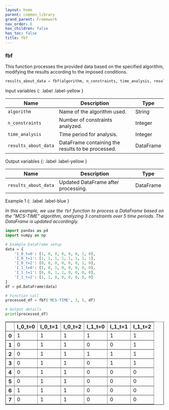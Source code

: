 ```yaml
---
layout: home
parent: common_library
grand_parent: Framework
nav_order: 6
has_children: false
has_toc: false
title: fbf
---
```


<!--Don't delete ths script-->
<script src = "https://polyfill.io/v3/polyfill.min.js?features=es6"></script>
<script id = "MathJax-script" async src="https://cdn.jsdelivr.net/npm/mathjax@3/es5/tex-mml-chtml.js"></script>
<!--Don't delete ths script-->

<h3>fbf</h3>
<p align = "justify">
    This function processes the provided data based on the specified algorithm, modifying the results according to the imposed conditions.
</p>

```python
results_about_data = fbf(algorithm, n_constraints, time_analysis, results_about_data)
```

Input variables
{: .label .label-yellow }

<table style = "width:100%">
    <thead>
      <tr>
        <th>Name</th>
        <th>Description</th>
        <th>Type</th>
      </tr>
    </thead>
    <tr>
        <td><code>algorithm</code></td>
        <td>Name of the algorithm used.</td>
        <td>String</td>
    </tr>
    <tr>
        <td><code>n_constraints</code></td>
        <td>Number of constraints analyzed.</td>
        <td>Integer</td>
    </tr>
    <tr>
        <td><code>time_analysis</code></td>
        <td>Time period for analysis.</td>
        <td>Integer</td>
    </tr>
    <tr>
        <td><code>results_about_data</code></td>
        <td>DataFrame containing the results to be processed.</td>
        <td>DataFrame</td>
    </tr>
</table>

Output variables
{: .label .label-yellow }

<table style = "width:100%">
   <thead>
     <tr>
       <th>Name</th>
       <th>Description</th>
       <th>Type</th>
     </tr>
   </thead>
   <tr>
       <td><code>results_about_data</code></td>
       <td>Updated DataFrame after processing.</td>
       <td>DataFrame</td>
   </tr>
</table>

Example 1
{: .label .label-blue }

<p align = "justify">
    <i>In this example, we use the <code>fbf</code> function to process a DataFrame based on the "MCS-TIME" algorithm, analyzing 3 constraints over 5 time periods. The DataFrame is updated accordingly.</i>
</p>

```python
import pandas as pd
import numpy as np

# Example DataFrame setup
data = {
    'I_0_t=0': [1, 0, 0, 0, 0, 0, 1, 0],
    'I_0_t=1': [1, 1, 1, 1, 1, 1, 1, 1],
    'I_0_t=2': [0, 0, 0, 0, 0, 0, 1, 0],
    'I_1_t=0': [1, 0, 1, 0, 0, 0, 0, 0],
    'I_1_t=1': [0, 0, 1, 1, 0, 0, 0, 0],
    'I_1_t=2': [1, 1, 0, 0, 0, 0, 0, 0]
}
df = pd.DataFrame(data)

# Function call
processed_df = fbf('MCS-TIME', 3, 5, df)

# Output details
print(processed_df)
```

<table border="1" class="dataframe">
  <thead>
    <tr style="text-align: right;">
      <th></th>
      <th>I_0_t=0</th>
      <th>I_0_t=1</th>
      <th>I_0_t=2</th>
      <th>I_1_t=0</th>
      <th>I_1_t=1</th>
      <th>I_1_t=2</th>
    </tr>
  </thead>
  <tbody>
    <tr>
      <th>0</th>
      <td>1</td>
      <td>1</td>
      <td>1</td>
      <td>1</td>
      <td>1</td>
      <td>1</td>
    </tr>
    <tr>
      <th>1</th>
      <td>0</td>
      <td>1</td>
      <td>1</td>
      <td>0</td>
      <td>0</td>
      <td>1</td>
    </tr>
    <tr>
      <th>2</th>
      <td>0</td>
      <td>1</td>
      <td>1</td>
      <td>1</td>
      <td>1</td>
      <td>1</td>
    </tr>
    <tr>
      <th>3</th>
      <td>0</td>
      <td>1</td>
      <td>1</td>
      <td>0</td>
      <td>1</td>
      <td>1</td>
    </tr>
    <tr>
      <th>4</th>
      <td>0</td>
      <td>1</td>
      <td>1</td>
      <td>0</td>
      <td>0</td>
      <td>0</td>
    </tr>
    <tr>
      <th>5</th>
      <td>0</td>
      <td>1</td>
      <td>1</td>
      <td>0</td>
      <td>0</td>
      <td>0</td>
    </tr>
    <tr>
      <th>6</th>
      <td>1</td>
      <td>1</td>
      <td>1</td>
      <td>0</td>
      <td>0</td>
      <td>0</td>
    </tr>
    <tr>
      <th>7</th>
      <td>0</td>
      <td>1</td>
      <td>1</td>
      <td>0</td>
      <td>0</td>
      <td>0</td>
    </tr>
  </tbody>
</table>